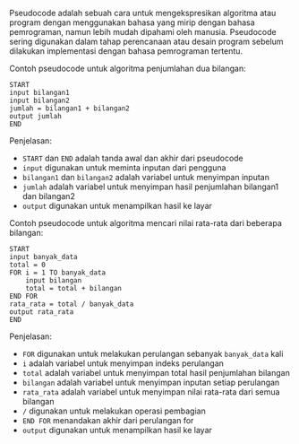 

Pseudocode adalah sebuah cara untuk mengekspresikan algoritma atau program dengan menggunakan bahasa yang mirip dengan bahasa pemrograman, namun lebih mudah dipahami oleh manusia. Pseudocode sering digunakan dalam tahap perencanaan atau desain program sebelum dilakukan implementasi dengan bahasa pemrograman tertentu.

Contoh pseudocode untuk algoritma penjumlahan dua bilangan:

```
START
input bilangan1
input bilangan2
jumlah = bilangan1 + bilangan2
output jumlah
END
```

Penjelasan:
- `START` dan `END` adalah tanda awal dan akhir dari pseudocode
- `input` digunakan untuk meminta inputan dari pengguna
- `bilangan1` dan `bilangan2` adalah variabel untuk menyimpan inputan
- `jumlah` adalah variabel untuk menyimpan hasil penjumlahan bilangan1 dan bilangan2
- `output` digunakan untuk menampilkan hasil ke layar

Contoh pseudocode untuk algoritma mencari nilai rata-rata dari beberapa bilangan:

```
START
input banyak_data
total = 0
FOR i = 1 TO banyak_data
    input bilangan
    total = total + bilangan
END FOR
rata_rata = total / banyak_data
output rata_rata
END
```

Penjelasan:
- `FOR` digunakan untuk melakukan perulangan sebanyak `banyak_data` kali
- `i` adalah variabel untuk menyimpan indeks perulangan
- `total` adalah variabel untuk menyimpan total hasil penjumlahan bilangan
- `bilangan` adalah variabel untuk menyimpan inputan setiap perulangan
- `rata_rata` adalah variabel untuk menyimpan nilai rata-rata dari semua bilangan
- `/` digunakan untuk melakukan operasi pembagian
- `END FOR` menandakan akhir dari perulangan for
- `output` digunakan untuk menampilkan hasil ke layar
